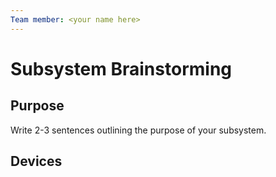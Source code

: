 ```yaml
---
Team member: <your name here>
---
```


# Subsystem Brainstorming

## Purpose

Write 2-3 sentences outlining the purpose of your subsystem.

## Devices


